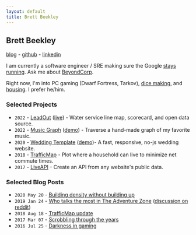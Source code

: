 ```yaml
---
layout: default
title: Brett Beekley
---
```

## Brett Beekley

[blog](https://blog.beekley.xyz) - [github](https://github.com/beekley) - [linkedin](https://www.linkedin.com/in/brettbeekley/)

I am currently a software engineer / SRE making sure the Google [stays running](https://landing.google.com/sre/). Ask me about [BeyondCorp](https://www.beyondcorp.com/).

Right now, I'm into PC gaming (Dwarf Fortress, Tarkov), [dice making](https://www.instagram.com/humorsdice/), and [housing](https://blog.beekley.xyz/Building-density-without-building-up/). I prefer he/him.

### Selected Projects

* `2022` - [LeadOut](https://github.com/BlueConduit/open-data-platform) ([live](https://leadout.blueconduit.com/)) - Water service line map, scorecard, and open data source.
* `2022` - [Music Graph](https://github.com/rec-soft/music-graph) ([demo](https://music.beekley.xyz/)) - Traverse a hand-made graph of my favorite music.
* `2020` - [Wedding Template](https://github.com/rec-soft/wedding-template) ([demo](https://rec-soft.github.io/wedding-template/))- A fast, responsive, no-js wedding website.
* `2018` - [TrafficMap](https://github.com/beekley/TrafficMap) - Plot where a household can live to minimize net commute times.
* `2017` - [LiveAPI](https://github.com/Live-API/LAPI-Server) - Create an API from any website's public data.

### Selected Blog Posts

* `2020 May 20` - [Building density without building up](https://blog.beekley.xyz/Building-density-without-building-up/)
* `2019 Jan 24` - [Who talks the most in The Adventure Zone](https://blog.beekley.xyz/Who-Talks-Most-in-The-Adventure-Zone/) ([discussion on reddit](https://www.reddit.com/r/TheAdventureZone/comments/gp78y9/i_was_curious_how_much_everyone_talked_in_balance/))
* `2018 Aug 18` - [TrafficMap update](https://blog.beekley.xyz/traffic-map-update/)
* `2017 Mar 07` - [Scrobbling through the years](https://blog.beekley.xyz/scrobbling-through-the-years/)
* `2016 Jul 25` - [Darkness in gaming](https://blog.beekley.xyz/darkness-in-gaming/)
